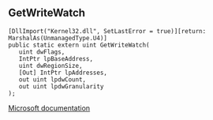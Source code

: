 ## GetWriteWatch

```
[DllImport("Kernel32.dll", SetLastError = true)][return: MarshalAs(UnmanagedType.U4)]
public static extern uint GetWriteWatch(
   uint dwFlags,
   IntPtr lpBaseAddress,
   uint dwRegionSize,
   [Out] IntPtr lpAddresses,
   out uint lpdwCount,
   out uint lpdwGranularity
);
```

[Microsoft documentation](https://docs.microsoft.com/en-us/windows/win32/api/memoryapi/nf-memoryapi-getwritewatch)
